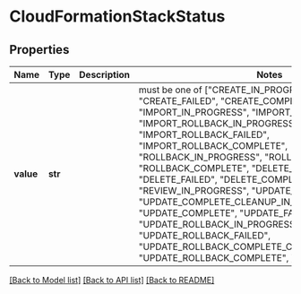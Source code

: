 # CloudFormationStackStatus


## Properties
Name | Type | Description | Notes
------------ | ------------- | ------------- | -------------
**value** | **str** |  |  must be one of ["CREATE_IN_PROGRESS", "CREATE_FAILED", "CREATE_COMPLETE", "IMPORT_IN_PROGRESS", "IMPORT_COMPLETE", "IMPORT_ROLLBACK_IN_PROGRESS", "IMPORT_ROLLBACK_FAILED", "IMPORT_ROLLBACK_COMPLETE", "ROLLBACK_IN_PROGRESS", "ROLLBACK_FAILED", "ROLLBACK_COMPLETE", "DELETE_IN_PROGRESS", "DELETE_FAILED", "DELETE_COMPLETE", "REVIEW_IN_PROGRESS", "UPDATE_IN_PROGRESS", "UPDATE_COMPLETE_CLEANUP_IN_PROGRESS", "UPDATE_COMPLETE", "UPDATE_FAILED", "UPDATE_ROLLBACK_IN_PROGRESS", "UPDATE_ROLLBACK_FAILED", "UPDATE_ROLLBACK_COMPLETE_CLEANUP_IN_PROGRESS", "UPDATE_ROLLBACK_COMPLETE", ]

[[Back to Model list]](../README.md#documentation-for-models) [[Back to API list]](../README.md#documentation-for-api-endpoints) [[Back to README]](../README.md)


